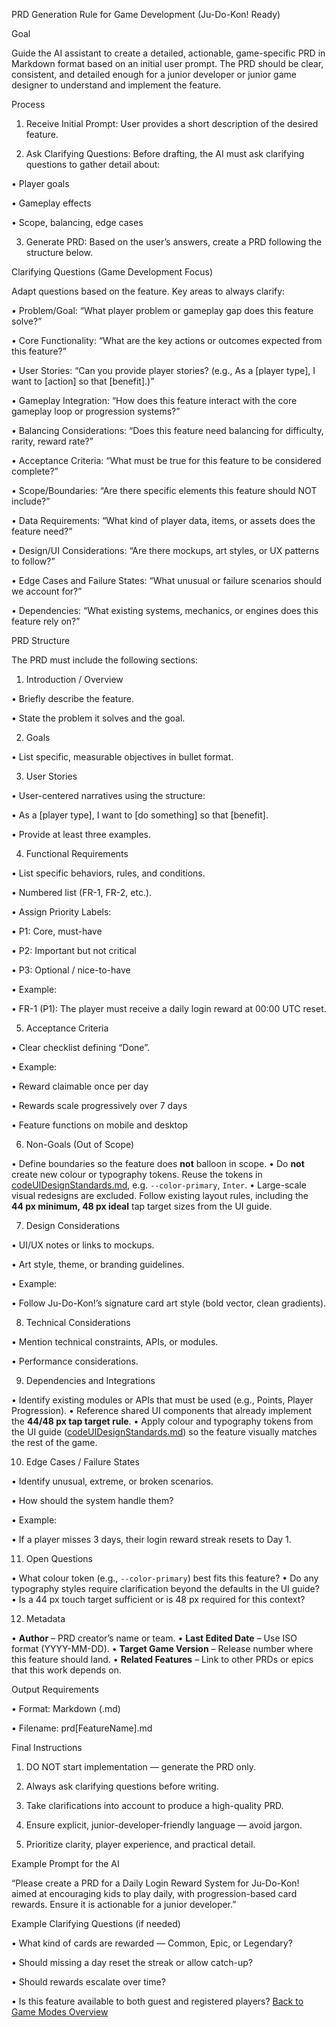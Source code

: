 PRD Generation Rule for Game Development (Ju-Do-Kon! Ready)

Goal

Guide the AI assistant to create a detailed, actionable, game-specific PRD in Markdown format based on an initial user prompt. The PRD should be clear, consistent, and detailed enough for a junior developer or junior game designer to understand and implement the feature.

Process

1. Receive Initial Prompt: User provides a short description of the desired feature.

2. Ask Clarifying Questions: Before drafting, the AI must ask clarifying questions to gather detail about:

• Player goals

• Gameplay effects

• Scope, balancing, edge cases

3. Generate PRD: Based on the user’s answers, create a PRD following the structure below.

Clarifying Questions (Game Development Focus)

Adapt questions based on the feature. Key areas to always clarify:

• Problem/Goal: “What player problem or gameplay gap does this feature solve?”

• Core Functionality: “What are the key actions or outcomes expected from this feature?”

• User Stories: “Can you provide player stories? (e.g., As a [player type], I want to [action] so that [benefit].)”

• Gameplay Integration: “How does this feature interact with the core gameplay loop or progression systems?”

• Balancing Considerations: “Does this feature need balancing for difficulty, rarity, reward rate?”

• Acceptance Criteria: “What must be true for this feature to be considered complete?”

• Scope/Boundaries: “Are there specific elements this feature should NOT include?”

• Data Requirements: “What kind of player data, items, or assets does the feature need?”

• Design/UI Considerations: “Are there mockups, art styles, or UX patterns to follow?”

• Edge Cases and Failure States: “What unusual or failure scenarios should we account for?”

• Dependencies: “What existing systems, mechanics, or engines does this feature rely on?”

PRD Structure

The PRD must include the following sections:

1. Introduction / Overview

• Briefly describe the feature.

• State the problem it solves and the goal.

2. Goals

• List specific, measurable objectives in bullet format.

3. User Stories

• User-centered narratives using the structure:

• As a [player type], I want to [do something] so that [benefit].

• Provide at least three examples.

4. Functional Requirements

• List specific behaviors, rules, and conditions.

• Numbered list (FR-1, FR-2, etc.).

• Assign Priority Labels:

• P1: Core, must-have

• P2: Important but not critical

• P3: Optional / nice-to-have

• Example:

• FR-1 (P1): The player must receive a daily login reward at 00:00 UTC reset.

5. Acceptance Criteria

• Clear checklist defining “Done”.

• Example:

• Reward claimable once per day

• Rewards scale progressively over 7 days

• Feature functions on mobile and desktop

6. Non-Goals (Out of Scope)

• Define boundaries so the feature does **not** balloon in scope.
• Do **not** create new colour or typography tokens. Reuse the tokens in
[codeUIDesignStandards.md](../codeStandards/codeUIDesignStandards.md), e.g.
`--color-primary`, `Inter`.
• Large-scale visual redesigns are excluded. Follow existing layout rules,
including the **44&nbsp;px minimum, 48&nbsp;px ideal** tap target sizes from the
UI guide.

7. Design Considerations

• UI/UX notes or links to mockups.

• Art style, theme, or branding guidelines.

• Example:

• Follow Ju-Do-Kon!’s signature card art style (bold vector, clean gradients).

8. Technical Considerations

• Mention technical constraints, APIs, or modules.

• Performance considerations.

9. Dependencies and Integrations

• Identify existing modules or APIs that must be used (e.g., Points,
Player Progression).
• Reference shared UI components that already implement the
**44/48&nbsp;px tap target rule**.
• Apply colour and typography tokens from the UI guide
([codeUIDesignStandards.md](../codeStandards/codeUIDesignStandards.md)) so the
feature visually matches the rest of the game.

10. Edge Cases / Failure States

• Identify unusual, extreme, or broken scenarios.

• How should the system handle them?

• Example:

• If a player misses 3 days, their login reward streak resets to Day 1.

11. Open Questions

• What colour token (e.g., `--color-primary`) best fits this feature?
• Do any typography styles require clarification beyond the defaults in the UI
guide?
• Is a 44&nbsp;px touch target sufficient or is 48&nbsp;px required for this
context?

12. Metadata

• **Author** – PRD creator’s name or team.
• **Last Edited Date** – Use ISO format (YYYY-MM-DD).
• **Target Game Version** – Release number where this feature should land.
• **Related Features** – Link to other PRDs or epics that this work depends on.

Output Requirements

• Format: Markdown (.md)

• Filename: prd[FeatureName].md

Final Instructions

1. DO NOT start implementation — generate the PRD only.

2. Always ask clarifying questions before writing.

3. Take clarifications into account to produce a high-quality PRD.

4. Ensure explicit, junior-developer-friendly language — avoid jargon.

5. Prioritize clarity, player experience, and practical detail.

Example Prompt for the AI

“Please create a PRD for a Daily Login Reward System for Ju-Do-Kon! aimed at encouraging kids to play daily, with progression-based card rewards. Ensure it is actionable for a junior developer.”

Example Clarifying Questions (if needed)

• What kind of cards are rewarded — Common, Epic, or Legendary?

• Should missing a day reset the streak or allow catch-up?

• Should rewards escalate over time?

• Is this feature available to both guest and registered players?
[Back to Game Modes Overview](prdGameModes.md)
